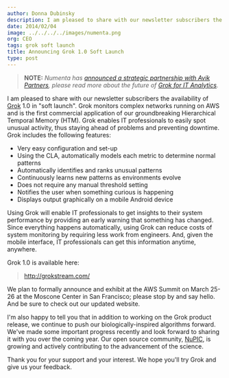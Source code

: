 ```yaml
---
author: Donna Dubinsky
description: I am pleased to share with our newsletter subscribers the availability of Grok Amazon Web Services (AWS) Marketplace. Grok monitors complex networks running
date: 2014/02/04
image: ../../../../images/numenta.png
org: CEO
tags: grok soft launch
title: Announcing Grok 1.0 Soft Launch
type: post
---
```


> **NOTE:** *Numenta has [announced a strategic partnership with Avik
  Partners](/press/2015/08/19/numenta-announces-licensing-of-grok-for-it-to-avik-partners/),
  please read more about the future of
  [Grok for IT Analytics](http://grokstream.com).*

I am pleased to share with our newsletter subscribers the availability
of [Grok](http://grokstream.com) 1.0 in "soft launch". Grok monitors complex
networks running on AWS and is the first commercial application of our
groundbreaking Hierarchical Temporal Memory (HTM). Grok enables IT professionals
to easily spot unusual activity, thus staying ahead of problems and preventing
downtime. Grok includes the following features:  

* Very easy configuration and set-up
* Using the CLA, automatically models each metric to determine normal patterns
* Automatically identifies and ranks unusual patterns
* Continuously learns new patterns as environments evolve
* Does not require any manual threshold setting
* Notifies the user when something curious is happening
* Displays output graphically on a mobile Android device

Using Grok will enable IT professionals to get insights to their system
performance by providing an early warning that something has changed.
Since everything happens automatically, using Grok can reduce costs of system
monitoring by requiring less work from engineers. And, given the mobile
interface, IT professionals can get this information anytime, anywhere.

Grok 1.0 is available here:

> http://grokstream.com/

We plan to formally announce and exhibit at the AWS Summit on March 25-26 at the
Moscone Center in San Francisco; please stop by and say hello. And be sure
to check out our updated website.

I'm also happy to tell you that in addition to working on the Grok product
release, we continue to push our biologically-inspired algorithms forward.
We've made some important progress recently and look forward to sharing it
with you over the coming year. Our open source community,
<a href="http://numenta.org/">NuPIC</a>, is growing and actively contributing to
the advancement of the science.

Thank you for your support and your interest. We hope you'll try
Grok and give us your feedback.
